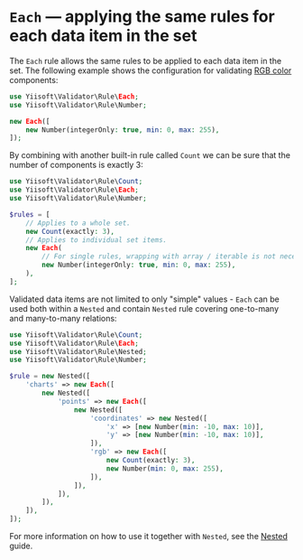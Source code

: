 # `Each` — applying the same rules for each data item in the set

The `Each` rule allows the same rules to be applied to each data item in the set. The following example shows
the configuration for validating [RGB color] components:

```php
use Yiisoft\Validator\Rule\Each;
use Yiisoft\Validator\Rule\Number;

new Each([
    new Number(integerOnly: true, min: 0, max: 255),
]);

```

By combining with another built-in rule called `Count` we can be sure that the number of components is exactly 3:

```php
use Yiisoft\Validator\Rule\Count;
use Yiisoft\Validator\Rule\Each;
use Yiisoft\Validator\Rule\Number;

$rules = [
    // Applies to a whole set.
    new Count(exactly: 3),
    // Applies to individual set items.
    new Each(        
        // For single rules, wrapping with array / iterable is not necessary.
        new Number(integerOnly: true, min: 0, max: 255),
    ),
];
```

Validated data items are not limited to only "simple" values - `Each` can be used both within a `Nested` and contain 
`Nested` rule covering one-to-many and many-to-many relations:

```php
use Yiisoft\Validator\Rule\Count;
use Yiisoft\Validator\Rule\Each;
use Yiisoft\Validator\Rule\Nested;
use Yiisoft\Validator\Rule\Number;

$rule = new Nested([
    'charts' => new Each([
        new Nested([
            'points' => new Each([
                new Nested([
                    'coordinates' => new Nested([
                        'x' => [new Number(min: -10, max: 10)],
                        'y' => [new Number(min: -10, max: 10)],
                    ]),
                    'rgb' => new Each([
                        new Count(exactly: 3),
                        new Number(min: 0, max: 255),
                    ]),
                ]),
            ]),
        ]),
    ]),
]);
```

For more information on how to use it together with `Nested`, see the [Nested] guide.

[RGB color]: https://en.wikipedia.org/wiki/RGB_color_model
[Nested]: built-in-rules-nested.md
